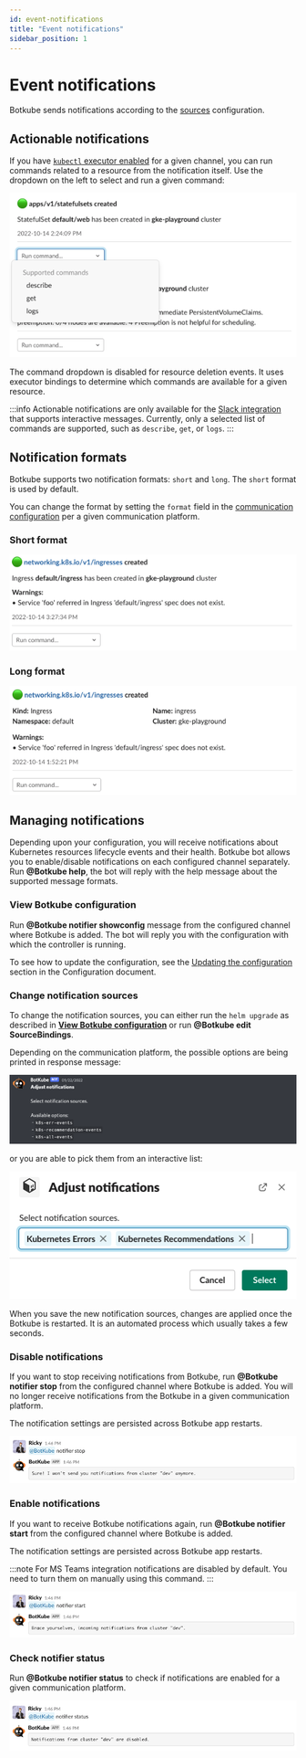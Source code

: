 ```yaml
---
id: event-notifications
title: "Event notifications"
sidebar_position: 1
---
```


# Event notifications

Botkube sends notifications according to the [sources](../configuration/source.md) configuration.

## Actionable notifications

If you have [`kubectl` executor enabled](../configuration/executor.md) for a given channel, you can run commands related to a resource from the notification itself. Use the dropdown on the left to select and run a given command:

![Actionable notifications](./assets/actionable-notifications.png)

The command dropdown is disabled for resource deletion events. It uses executor bindings to determine which commands are available for a given resource.

:::info
Actionable notifications are only available for the [Slack integration](../installation/socketslack/index.md) that supports interactive messages. Currently, only a selected list of commands are supported, such as `describe`, `get`, or `logs`.
:::

## Notification formats

Botkube supports two notification formats: `short` and `long`. The `short` format is used by default.

You can change the format by setting the `format` field in the [communication configuration](../configuration/communication/index.md) per a given communication platform.

### Short format

![Short notification](./assets/short-notification.png)

### Long format

![Long notification](./assets/long-notification.png)

## Managing notifications

Depending upon your configuration, you will receive notifications about Kubernetes resources lifecycle events and their health.
Botkube bot allows you to enable/disable notifications on each configured channel separately. Run **@Botkube help**, the bot will reply with the help message about the supported message formats.

### View Botkube configuration

Run **@Botkube notifier showconfig** message from the configured channel where Botkube is added. The bot will reply you with the configuration with which the controller is running.

To see how to update the configuration, see the [Updating the configuration](../configuration/index.md#updating-the-configuration) section in the Configuration document.

### Change notification sources

To change the notification sources, you can either run the `helm upgrade` as described in [**View Botkube configuration**](#view-botkube-configuration) or run **@Botkube edit SourceBindings**.

Depending on the communication platform, the possible options are being printed in response message:

![discord-edit-sources](assets/discord-edit-bindings.png)

or you are able to pick them from an interactive list:

![slack-edit-sources](assets/slack-edit-bindings.png)

When you save the new notification sources, changes are applied once the Botkube is restarted. It is an automated process which usually takes a few seconds.

### Disable notifications

If you want to stop receiving notifications from Botkube, run **@Botkube notifier stop** from the configured channel where Botkube is added. You will no longer receive notifications from the Botkube in a given communication platform.

The notification settings are persisted across Botkube app restarts.

![notifier-stop](assets/notifier-stop.png)

### Enable notifications

If you want to receive Botkube notifications again, run **@Botkube notifier start** from the configured channel where Botkube is added.

The notification settings are persisted across Botkube app restarts.

:::note
For MS Teams integration notifications are disabled by default. You need to turn them on manually using this command.
:::

![notifier-start](assets/notifier-start.png)

### Check notifier status

Run **@Botkube notifier status** to check if notifications are enabled for a given communication platform.

![notifier-status](assets/notifier-status.png)
